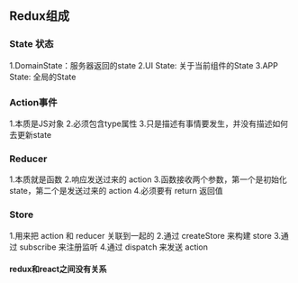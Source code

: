 ## Redux组成

### State 状态
1.DomainState：服务器返回的state
2.UI State: 关于当前组件的State
3.APP State: 全局的State

### Action事件
1.本质是JS对象
2.必须包含type属性
3.只是描述有事情要发生，并没有描述如何去更新state

### Reducer
1.本质就是函数
2.响应发送过来的 action
3.函数接收两个参数，第一个是初始化 state，第二个是发送过来的 action
4.必须要有 return 返回值

### Store
1.用来把 action 和 reducer 关联到一起的
2.通过 createStore 来构建 store
3.通过 subscribe 来注册监听
4.通过 dispatch 来发送 action

#### redux和react之间没有关系